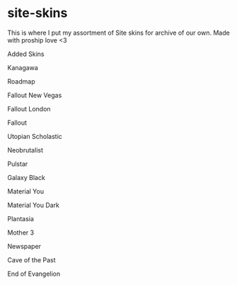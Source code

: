 # site-skins

This is where I put my assortment of Site skins for archive of our own. Made with proship love <3

Added Skins

Kanagawa

Roadmap

Fallout New Vegas

Fallout London

Fallout 

Utopian Scholastic

Neobrutalist

Pulstar

Galaxy Black

Material You

Material You Dark

Plantasia

Mother 3

Newspaper

Cave of the Past

End of Evangelion

